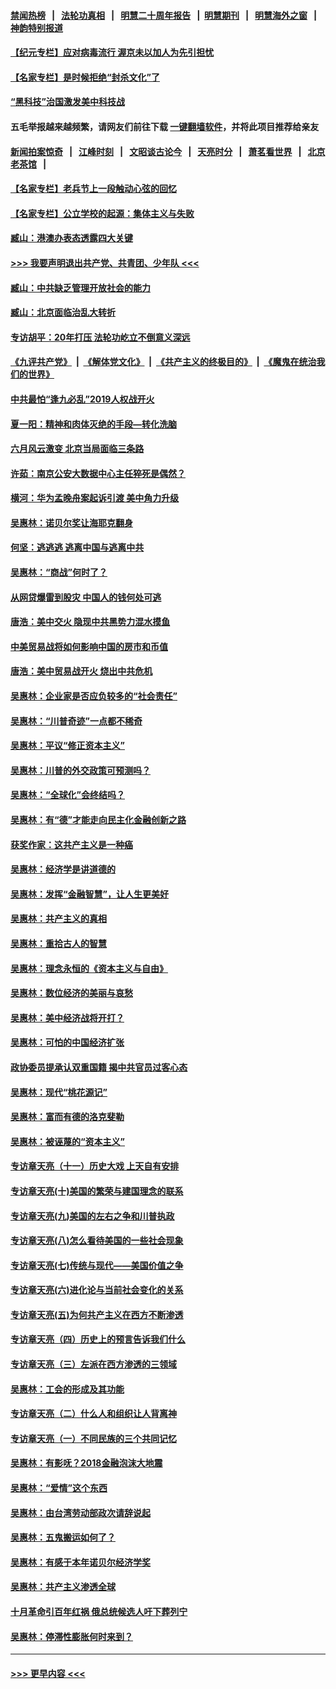 #### [禁闻热榜](热点新闻.md?=0)  &nbsp;&nbsp;|&nbsp;&nbsp; [法轮功真相](https://github.com/gfw-breaker/truth/blob/master/README.md?=0) &nbsp;&nbsp;|&nbsp;&nbsp; [明慧二十周年报告](https://github.com/gfw-breaker/mh-reports/blob/master/README.md?=0) &nbsp;&nbsp;|&nbsp;&nbsp;[明慧期刊](https://github.com/gfw-breaker/mh-qikan) &nbsp;&nbsp;|&nbsp;&nbsp; [明慧海外之窗](https://github.com/gfw-breaker/mh-news/blob/master/README.md?=0) &nbsp;&nbsp;|&nbsp;&nbsp; [神韵特别报道](https://github.com/gfw-breaker/mh-news/blob/master/shenyun.md?=0)
#### [【纪元专栏】应对病毒流行 渥京未以加人为先引担忧](../pages/nsc423/n11875714.md?t=03130902) 
#### [【名家专栏】是时候拒绝“封杀文化”了](../pages/nsc423/n11814093.md?t=03130902) 
#### [“黑科技”治国激发美中科技战](../pages/nsc423/n11638056.md?t=03130902) 
#### 五毛举报越来越频繁，请网友们前往下载 [一键翻墙软件](https://github.com/gfw-breaker/ssr-accounts)，并将此项目推荐给亲友
#### [新闻拍案惊奇](https://github.com/gfw-breaker/banned-news/blob/master/pages/link4.md) &nbsp;&nbsp;|&nbsp;&nbsp; [江峰时刻](https://github.com/gfw-breaker/banned-news/blob/master/pages/link4.md) &nbsp;&nbsp;|&nbsp;&nbsp; [文昭谈古论今](https://github.com/gfw-breaker/banned-news/blob/master/pages/link4.md) &nbsp;&nbsp;|&nbsp;&nbsp; [天亮时分](https://github.com/gfw-breaker/banned-news/blob/master/pages/link4.md) &nbsp;&nbsp;|&nbsp;&nbsp; [萧茗看世界](https://github.com/gfw-breaker/banned-news/blob/master/pages/link4.md) &nbsp;&nbsp;|&nbsp;&nbsp; [北京老茶馆](https://github.com/gfw-breaker/banned-news/blob/master/pages/link4.md) &nbsp;&nbsp;|&nbsp;&nbsp; 
#### [【名家专栏】老兵节上一段触动心弦的回忆](../pages/nsc423/n11646016.md?t=03130902) 
#### [【名家专栏】公立学校的起源：集体主义与失败](../pages/nsc423/n11601833.md?t=03130902) 
#### [臧山：港澳办表态透露四大关键](../pages/nsc423/n11421628.md?t=03130902) 
#### [>>> 我要声明退出共产党、共青团、少年队 <<<](https://github.com/begood0513/goodnews/blob/master/quit/letter.md) 
#### [臧山：中共缺乏管理开放社会的能力](../pages/nsc423/n11407457.md?t=03130902) 
#### [臧山：北京面临治乱大转折](../pages/nsc423/n11406895.md?t=03130902) 
#### [专访胡平：20年打压 法轮功屹立不倒意义深远](../pages/nsc423/n11398800.md?t=03130902) 
#### [《九评共产党》](https://github.com/begood0513/9ping.md/blob/master/README.md) &nbsp;|&nbsp; [《解体党文化》](../../../../jtdwh.md/blob/master/README.md)  &nbsp;|&nbsp; [《共产主义的终极目的》](../../../../gczydzjmd.md/blob/master/README.md) &nbsp;|&nbsp; [《魔鬼在统治我们的世界》](../../../../mgztzwmdsj.md/blob/master/README.md) 
#### [中共最怕“逢九必乱”2019人权战开火](../pages/nsc423/n11385248.md?t=03130902) 
#### [夏一阳：精神和肉体灭绝的手段—转化洗脑](../pages/nsc423/n11368250.md?t=03130902) 
#### [六月风云激变 北京当局面临三条路](../pages/nsc423/n11313668.md?t=03130902) 
#### [许茹：南京公安大数据中心主任猝死是偶然？](../pages/nsc423/n11064744.md?t=03130902) 
#### [横河：华为孟晚舟案起诉引渡 美中角力升级](../pages/nsc423/n11027230.md?t=03130902) 
#### [吴惠林：诺贝尔奖让海耶克翻身](../pages/nsc423/n10890049.md?t=03130902) 
#### [何坚：逃逃逃 逃离中国与逃离中共](../pages/nsc423/n10592891.md?t=03130902) 
#### [吴惠林：“商战”何时了？](../pages/nsc423/n10573558.md?t=03130902) 
#### [从网贷爆雷到股灾 中国人的钱何处可逃](../pages/nsc423/n10572800.md?t=03130902) 
#### [唐浩：美中交火 隐现中共黑势力混水摸鱼](../pages/nsc423/n10544040.md?t=03130902) 
#### [中美贸易战将如何影响中国的房市和币值](../pages/nsc423/n10543697.md?t=03130902) 
#### [唐浩：美中贸易战开火 烧出中共危机](../pages/nsc423/n10540126.md?t=03130902) 
#### [吴惠林：企业家是否应负较多的“社会责任”](../pages/nsc423/n10535022.md?t=03130902) 
#### [吴惠林：“川普奇迹”一点都不稀奇](../pages/nsc423/n10512808.md?t=03130902) 
#### [吴惠林：平议“修正资本主义”](../pages/nsc423/n10495724.md?t=03130902) 
#### [吴惠林：川普的外交政策可预测吗？](../pages/nsc423/n10462387.md?t=03130902) 
#### [吴惠林：“全球化”会终结吗？](../pages/nsc423/n10452838.md?t=03130902) 
#### [吴惠林：有“德”才能走向民主化金融创新之路](../pages/nsc423/n10432292.md?t=03130902) 
#### [获奖作家：这共产主义是一种癌](../pages/nsc423/n10431541.md?t=03130902) 
#### [吴惠林：经济学是讲道德的](../pages/nsc423/n10398014.md?t=03130902) 
#### [吴惠林：发挥“金融智慧”，让人生更美好](../pages/nsc423/n10375019.md?t=03130902) 
#### [吴惠林：共产主义的真相](../pages/nsc423/n10351394.md?t=03130902) 
#### [吴惠林：重拾古人的智慧](../pages/nsc423/n10337691.md?t=03130902) 
#### [吴惠林：理念永恒的《资本主义与自由》](../pages/nsc423/n10316274.md?t=03130902) 
#### [吴惠林：数位经济的美丽与哀愁](../pages/nsc423/n10292946.md?t=03130902) 
#### [吴惠林：美中经济战将开打？](../pages/nsc423/n10258825.md?t=03130902) 
#### [吴惠林：可怕的中国经济扩张](../pages/nsc423/n10219147.md?t=03130902) 
#### [政协委员提承认双重国籍 揭中共官员过客心态](../pages/nsc423/n10208809.md?t=03130902) 
#### [吴惠林：现代“桃花源记”](../pages/nsc423/n10185234.md?t=03130902) 
#### [吴惠林：富而有德的洛克斐勒](../pages/nsc423/n10142264.md?t=03130902) 
#### [吴惠林：被诬蔑的“资本主义”](../pages/nsc423/n10124816.md?t=03130902) 
#### [专访章天亮（十一）历史大戏 上天自有安排](../pages/nsc423/n10094905.md?t=03130902) 
#### [专访章天亮(十)美国的繁荣与建国理念的联系](../pages/nsc423/n10094899.md?t=03130902) 
#### [专访章天亮(九)美国的左右之争和川普执政](../pages/nsc423/n10094889.md?t=03130902) 
#### [专访章天亮(八)怎么看待美国的一些社会现象](../pages/nsc423/n10094857.md?t=03130902) 
#### [专访章天亮(七)传统与现代——美国价值之争](../pages/nsc423/n10093140.md?t=03130902) 
#### [专访章天亮(六)进化论与当前社会变化的关系](../pages/nsc423/n10092036.md?t=03130902) 
#### [专访章天亮(五)为何共产主义在西方不断渗透](../pages/nsc423/n10083620.md?t=03130902) 
#### [专访章天亮（四）历史上的预言告诉我们什么](../pages/nsc423/n10083606.md?t=03130902) 
#### [专访章天亮（三）左派在西方渗透的三领域](../pages/nsc423/n10081115.md?t=03130902) 
#### [吴惠林：工会的形成及其功能](../pages/nsc423/n10080633.md?t=03130902) 
#### [专访章天亮（二）什么人和组织让人背离神](../pages/nsc423/n10076637.md?t=03130902) 
#### [专访章天亮（一）不同民族的三个共同记忆](../pages/nsc423/n10074188.md?t=03130902) 
#### [吴惠林：有影呒？2018金融泡沫大地震](../pages/nsc423/n10040534.md?t=03130902) 
#### [吴惠林：“爱情”这个东西](../pages/nsc423/n10019423.md?t=03130902) 
#### [吴惠林：由台湾劳动部政次请辞说起](../pages/nsc423/n9979679.md?t=03130902) 
#### [吴惠林：五鬼搬运如何了？](../pages/nsc423/n9925338.md?t=03130902) 
#### [吴惠林：有感于本年诺贝尔经济学奖](../pages/nsc423/n9871883.md?t=03130902) 
#### [吴惠林：共产主义渗透全球](../pages/nsc423/n9812748.md?t=03130902) 
#### [十月革命引百年红祸 俄总统候选人吁下葬列宁](../pages/nsc423/n9810182.md?t=03130902) 
#### [吴惠林：停滞性膨胀何时来到？](../pages/nsc423/n9764136.md?t=03130902) 

----
#### [ >>> 更早内容 <<< ](../indexes/nsc423-earlier.md)
